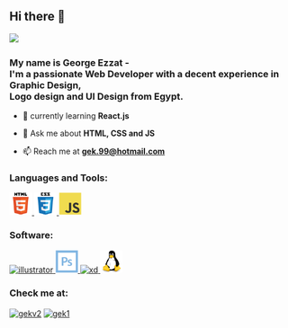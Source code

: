 <h2>Hi there 👋</h2>
<img src="https://media.licdn.com/dms/image/C5112AQFm6aUIMtkQXw/article-inline_image-shrink_1000_1488/0/1586786516190?e=1683158400&v=beta&t=Jode7hcLIE-8ur7nm0X0ZZRm8Whfwo_XzeHbo-Ms9BA" />
<h3>My name is George Ezzat - <br>I'm a passionate Web Developer with a decent experience in Graphic Design,<br>
  Logo design and UI Design from Egypt.</h3>  


- 🌱 currently learning **React.js**  
  
- 💬 Ask me about **HTML, CSS and JS**  
  
- 📫 Reach me at **gek.99@hotmail.com** 


<h3 align="left">Languages and Tools:</h3>  
<p align="left"> <a href="https://www.w3.org/html/" target="_blank" rel="noreferrer"> <img src="https://raw.githubusercontent.com/devicons/devicon/master/icons/html5/html5-original-wordmark.svg" alt="html5" width="40" height="40"/> </a><a href="https://www.w3schools.com/css/" target="_blank" rel="noreferrer"> <img src="https://raw.githubusercontent.com/devicons/devicon/master/icons/css3/css3-original-wordmark.svg" alt="css3" width="40" height="40"/> </a>
 <a href="https://developer.mozilla.org/en-US/docs/Web/JavaScript" target="_blank" rel="noreferrer"> <img src="https://raw.githubusercontent.com/devicons/devicon/master/icons/javascript/javascript-original.svg" alt="javascript" width="40" height="40"/> </a>
 </p>  
 
<p align="left"><h3 align="left">Software:</h3>  
 <a href="https://www.adobe.com/in/products/illustrator.html" target="_blank" rel="noreferrer"> <img src="https://www.vectorlogo.zone/logos/adobe_illustrator/adobe_illustrator-icon.svg" alt="illustrator" width="40" height="40"/> </a>  <a href="https://www.photoshop.com/en" target="_blank" rel="noreferrer"> <img src="https://raw.githubusercontent.com/devicons/devicon/master/icons/photoshop/photoshop-line.svg" alt="photoshop" width="40" height="40"/> </a> <a href="https://www.adobe.com/products/xd.html" target="_blank" rel="noreferrer"> <img src="https://cdn.worldvectorlogo.com/logos/adobe-xd.svg" alt="xd" width="40" height="40"/> </a> 
 <a href="https://www.linux.org/" target="_blank" rel="noreferrer"> <img src="https://raw.githubusercontent.com/devicons/devicon/master/icons/linux/linux-original.svg" alt="linux" width="40" height="40"/></a></p>
 
 
<h3 align="left">Check me at:</h3>  
<p align="left">  
<a href="https://fb.com/gekv2" target="blank"><img align="center" src="https://raw.githubusercontent.com/rahuldkjain/github-profile-readme-generator/master/src/images/icons/Social/facebook.svg" alt="gekv2" height="30" width="40" /></a>  
<a href="https://www.behance.net/gek1" target="blank"><img align="center" src="https://raw.githubusercontent.com/rahuldkjain/github-profile-readme-generator/master/src/images/icons/Social/behance.svg" alt="gek1" height="30" width="40" /></a>  
</p>  
